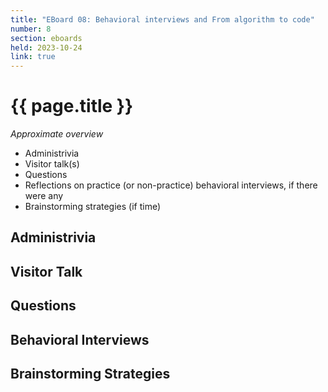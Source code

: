 ```yaml
---
title: "EBoard 08: Behavioral interviews and From algorithm to code"
number: 8
section: eboards
held: 2023-10-24
link: true
---
```

# {{ page.title }}

_Approximate overview_

* Administrivia
* Visitor talk(s) 
* Questions
* Reflections on practice (or non-practice) behavioral interviews, 
  if there were any
* Brainstorming strategies (if time)

Administrivia
-------------

Visitor Talk
------------

Questions
---------

Behavioral Interviews
---------------------

Brainstorming Strategies
------------------------
